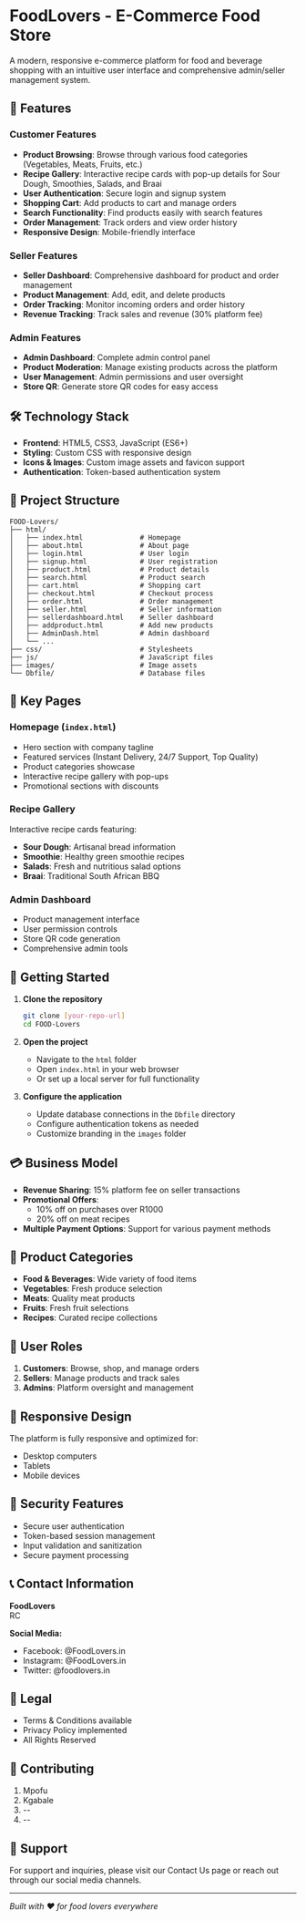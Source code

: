 
# FoodLovers - E-Commerce Food Store

A modern, responsive e-commerce platform for food and beverage shopping with an intuitive user interface and comprehensive admin/seller management system.

## 🚀 Features

### Customer Features
- **Product Browsing**: Browse through various food categories (Vegetables, Meats, Fruits, etc.)
- **Recipe Gallery**: Interactive recipe cards with pop-up details for Sour Dough, Smoothies, Salads, and Braai
- **User Authentication**: Secure login and signup system
- **Shopping Cart**: Add products to cart and manage orders
- **Search Functionality**: Find products easily with search features
- **Order Management**: Track orders and view order history
- **Responsive Design**: Mobile-friendly interface

### Seller Features
- **Seller Dashboard**: Comprehensive dashboard for product and order management
- **Product Management**: Add, edit, and delete products
- **Order Tracking**: Monitor incoming orders and order history
- **Revenue Tracking**: Track sales and revenue (30% platform fee)

### Admin Features
- **Admin Dashboard**: Complete admin control panel
- **Product Moderation**: Manage existing products across the platform
- **User Management**: Admin permissions and user oversight
- **Store QR**: Generate store QR codes for easy access

## 🛠️ Technology Stack

- **Frontend**: HTML5, CSS3, JavaScript (ES6+)
- **Styling**: Custom CSS with responsive design
- **Icons & Images**: Custom image assets and favicon support
- **Authentication**: Token-based authentication system

## 📁 Project Structure

```
FOOD-Lovers/
├── html/
│   ├── index.html              # Homepage
│   ├── about.html              # About page
│   ├── login.html              # User login
│   ├── signup.html             # User registration
│   ├── product.html            # Product details
│   ├── search.html             # Product search
│   ├── cart.html               # Shopping cart
│   ├── checkout.html           # Checkout process
│   ├── order.html              # Order management
│   ├── seller.html             # Seller information
│   ├── sellerdashboard.html    # Seller dashboard
│   ├── addproduct.html         # Add new products
│   ├── AdminDash.html          # Admin dashboard
│   └── ...
├── css/                        # Stylesheets
├── js/                         # JavaScript files
├── images/                     # Image assets
└── Dbfile/                     # Database files
```

## 🎨 Key Pages

### Homepage (`index.html`)
- Hero section with company tagline
- Featured services (Instant Delivery, 24/7 Support, Top Quality)
- Product categories showcase
- Interactive recipe gallery with pop-ups
- Promotional sections with discounts

### Recipe Gallery
Interactive recipe cards featuring:
- **Sour Dough**: Artisanal bread information
- **Smoothie**: Healthy green smoothie recipes
- **Salads**: Fresh and nutritious salad options
- **Braai**: Traditional South African BBQ

### Admin Dashboard
- Product management interface
- User permission controls
- Store QR code generation
- Comprehensive admin tools

## 🚀 Getting Started

1. **Clone the repository**
   ```bash
   git clone [your-repo-url]
   cd FOOD-Lovers
   ```

2. **Open the project**
   - Navigate to the `html` folder
   - Open `index.html` in your web browser
   - Or set up a local server for full functionality

3. **Configure the application**
   - Update database connections in the `Dbfile` directory
   - Configure authentication tokens as needed
   - Customize branding in the `images` folder

## 💳 Business Model

- **Revenue Sharing**: 15% platform fee on seller transactions
- **Promotional Offers**: 
  - 10% off on purchases over R1000
  - 20% off on meat recipes
- **Multiple Payment Options**: Support for various payment methods

## 🛒 Product Categories

- **Food & Beverages**: Wide variety of food items
- **Vegetables**: Fresh produce selection
- **Meats**: Quality meat products
- **Fruits**: Fresh fruit selections
- **Recipes**: Curated recipe collections

## 👥 User Roles

1. **Customers**: Browse, shop, and manage orders
2. **Sellers**: Manage products and track sales
3. **Admins**: Platform oversight and management

## 📱 Responsive Design

The platform is fully responsive and optimized for:
- Desktop computers
- Tablets
- Mobile devices

## 🔐 Security Features

- Secure user authentication
- Token-based session management
- Input validation and sanitization
- Secure payment processing

## 📞 Contact Information

**FoodLovers**  
RC

**Social Media:**
- Facebook: @FoodLovers.in
- Instagram: @FoodLovers.in
- Twitter: @foodlovers.in

## 📄 Legal

- Terms & Conditions available
- Privacy Policy implemented
- All Rights Reserved

## 🤝 Contributing

1. Mpofu
2. Kgabale
3. --
4. --

## 📧 Support

For support and inquiries, please visit our Contact Us page or reach out through our social media channels.

---

*Built with ❤️ for food lovers everywhere*
